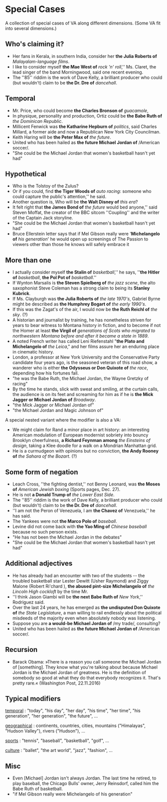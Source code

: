 Special Cases
=============

A collection of special cases of VA along different dimensions. (Some VA
fit into several dimensions.)

Who's claiming it?
-------------------

-   Her fans in Kerala, in southern India, consider her **the Julia
    Roberts of** *Malayalam-language films*.
-   I like to consider myself **the Mae West of** *rock 'n' roll*,''
    Ms. Claret, the lead singer of the band Morningwood, said one recent
    evening.
-   The ''85'' riddim is the work of Dave Kelly, a brilliant
    producer who could (but wouldn't) claim to be **the Dr. Dre of**
    *dancehall*.

Temporal
--------

- Mr. Price, who could become **the Charles Bronson of** *guacamole*,
- In physique, personality and production, Ortiz could be **the Babe
  Ruth of** *the Dominican Republic*.
- Millicent Fenwick was **the Katharine Hepburn of** *politics*, said
  Charles Millard, a former aide and now a Republican New York City
  Councilman.
- Keith Haring will be **the Peter Max of** *the future*.
- United who has been hailed as **the future Michael Jordan of**
  /American soccer/.
- "She could be the Michael Jordan that women's basketball hasn't yet
  had"

Hypothetical
------------

- Who is the Tolstoy of the Zulus?
- Or if you could, find **the Tiger Woods of** *auto racing*: someone
  who could capture the public's attention,'' he said.
- Another question is, Who will be **the Walt Disney of** *this era*?
- It felt right that **the James Bond of** *the future* would bed
  anyone,'' said Steven Moffat, the creator of the BBC sitcom
  ''Coupling'' and the writer of the Captain Jack storyline.
- "She could be the Michael Jordan that women's basketball hasn't yet
  had"
- Bruce Ellerstein letter says that if Mel Gibson really were
  '**Michelangelo of** *his generation*' he would open up screenings
  of The Passion to viewers other than those he knows will safely
  embrace it

More than one
-------------

- I actually consider myself **the Stalin of** *basketball*,'' he
  says, ''**the Hitler of** *basketball*, **the Pol Pot of**
  *basketball*.''
- If Wynton Marsalis is **the Steven Spielberg of** *the jazz scene*,
  the alto saxophonist Steve Coleman has a strong claim to being its
  **Stanley Kubrick**.
- If Ms. Clayburgh was **the Julia Roberts of** *the late 1970's*,
  Gabriel Byrne might be described as **the Humphrey Bogart of** *the
  early 1990's*.
- If this was the Zagat's of the air, I would now be **the Ruth Reichl
  of** *the sky*. (?)
- A historian and journalist by training, he has nonetheless striven
  for years to bear witness to Montana history in fiction, and to
  become if not the Homer at least **the Virgil of** *generations of
  Scots who migrated to northwestern Montana before and after it
  became a state in 1889*.
- A noted French writer has called Leni Riefenstahl "**the Plato and
  Michelangelo of** *the Leica*," and her films assure her an enduring
  place in cinematic history.
- London, a professor at New York University and the Conservative
  Party candidate four years ago, is the seasoned veteran of this road
  show, a wanderer who is either **the Odysseus or Don Quixote of**
  *the race*, depending how his fortunes fall.
- "he was the Babe Ruth, the Michael Jordan, the Wayne Gretzky of
  racing"
- By the time he stands, slick with sweat and smiling, at the curtain
  calls, the audience is on its feet and screaming for him as if he is
  **the Mick Jagger or Michael Jordan of** *Broadway*.
- "the Mick Jagger or Michael Jordan of"
- "the Michael Jordan and Magic Johnson of"

A special nested variant where the modifier is also a VA:
- We might claim for Rand a minor place in art history: an interesting
  American modulation of European modernist sobriety into bouncy
  Brooklyn cheerfulness, **a Richard Feynman among** *the Einsteins of
  design*, taking a Klee doodle for a walk on a Mondrian Manhattan
  grid.
- He is a curmudgeon with opinions but no conviction, **the Andy
  Rooney of** *the Sahara of the Bozart*. (?)

Some form of negation
---------------------

- Leach Cross, ''the fighting dentist,'' not Benny Leonard, was **the
  Moses of** *American Jewish boxing* (Sports pages, Dec. 27).
- He is not **a Donald Trump of** *the Lower East Side*.
- The ''85'' riddim is the work of Dave Kelly, a brilliant producer
  who could (but wouldn't) claim to be **the Dr. Dre of** *dancehall*.
- ''I am not the Peron of Venezuela, I am **the Chavez of**
  Venezuela,'' he has said.
- The Yankees were not **the Marco Polo of** *baseball*.
- Levine did not come back with **the Yao Ming of** *Chinese baseball*
  because no such person exists.
- "He has not been the Michael Jordan in the debates"
- "She could be the Michael Jordan that women's basketball hasn't yet
  had"

Additional adjectives
---------------------

- He has already had an encounter with two of the students -- the
  troubled basketball star Lester Dewitt (Usher Raymond) and Ziggy
  Malone (Robert Ri'chard ), **the abused pint-size Michelangelo of**
  *the Lincoln High cockloft* by the time Mr.
- ''I think Jason Giambi will be **the next Babe Ruth of** *New
  York*,'' Rodriguez said.
- Over the last 24 years, he has emerged as **the undisputed Don
  Quixote of** *the State Legislature*, a man willing to rail
  endlessly about the political misdeeds of the majority even when
  absolutely nobody was listening.
- Suppose you are **a would-be Michael Jordan of** /my trade/,
  consulting?
- United who has been hailed as **the future Michael Jordan of**
  /American soccer/.

Recursion
---------

- Barack Obama: »There is a reason you call someone the Michael Jordan
  of \[something\]. They know what you're talking about because
  Michael Jordan is the Michael Jordan of greatness. He is the
  definition of somebody so good at what they do that everybody
  recognizes it. That's pretty rare.« (Washington Post, 22.11.2016)

Typical modifiers
-----------------

[temporal](theof/humans/statistics.md#today)
:   "today", "his day", "her day", "his time", "her time",
    "his generation", "her generation", "the future", ...

[geographical](theof/humans/statistics.md#country)
:   continents, countries, cities, mountains ("Himalayas", "Hudson
    Valley"), rivers ("Hudson"), ...

[sports](theof/humans/statistics.md#sports)
:   "tennis", "baseball", "basketball", "golf", ...

[culture](theof/humans/statistics.md#culture)
:   "ballet", "the art world", "jazz", "fashion", ...

Misc
----

-   Even \[Michael\] Jordan isn't always Jordan. The last time he
    retired, to play baseball, the Chicago Bulls' owner, Jerry
    Reinsdorf, called him the Babe Ruth of basketball.
-   "if Mel Gibson really were Michelangelo of his generation"
